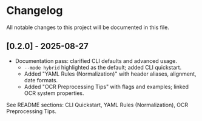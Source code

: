 # Changelog

All notable changes to this project will be documented in this file.

## [0.2.0] - 2025-08-27

- Documentation pass: clarified CLI defaults and advanced usage.
  - `--mode hybrid` highlighted as the default; added CLI quickstart.
  - Added "YAML Rules (Normalization)" with header aliases, alignment, date formats.
  - Added "OCR Preprocessing Tips" with flags and examples; linked OCR system properties.

See README sections: CLI Quickstart, YAML Rules (Normalization), OCR Preprocessing Tips.


